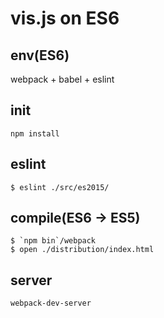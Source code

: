 # vis.js on ES6

## env(ES6)
webpack + babel + eslint

## init
```
npm install
```

## eslint
```
$ eslint ./src/es2015/
```

## compile(ES6 -> ES5)

```
$ `npm bin`/webpack
$ open ./distribution/index.html
```

## server

```
webpack-dev-server
```
